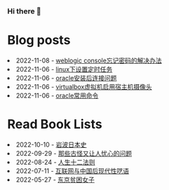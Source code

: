 ### Hi there 👋

<!--
**deletefromuser/deletefromuser** is a ✨ _special_ ✨ repository because its `README.md` (this file) appears on your GitHub profile.

Here are some ideas to get you started:

- 🔭 I’m currently working on ...
- 🌱 I’m currently learning ...
- 👯 I’m looking to collaborate on ...
- 🤔 I’m looking for help with ...
- 💬 Ask me about ...
- 📫 How to reach me: ...
- 😄 Pronouns: ...
- ⚡ Fun fact: ...
-->

# Blog posts
<!-- BLOG-POST-LIST:START -->
<li>2022-11-08 - <a href="https://deletefromuser.github.io/problem/2022110801/" rel="nofollow">weblogic console忘记密码的解决办法</a></li><li>2022-11-06 - <a href="https://deletefromuser.github.io/bash/2022110602/" rel="nofollow">linux下设置定时任务</a></li><li>2022-11-06 - <a href="https://deletefromuser.github.io/problem/2022110603/" rel="nofollow">oracle安装后连接问题</a></li><li>2022-11-06 - <a href="https://deletefromuser.github.io/problem/2022110604/" rel="nofollow">virtualbox虚拟机启用宿主机摄像头</a></li><li>2022-11-06 - <a href="https://deletefromuser.github.io/sql/2022110605/" rel="nofollow">oracle常用命令</a></li>
<!-- BLOG-POST-LIST:END -->

# Read Book Lists
<!-- READ-BOOK-LIST:START -->
<li>2022-10-10 - <a href="https://deletefromuser.github.io/read/2022101001/" rel="nofollow">岩波日本史</a></li><li>2022-09-29 - <a href="https://deletefromuser.github.io/read/2022092901/" rel="nofollow">那些古怪又让人忧心的问题</a></li><li>2022-08-24 - <a href="https://deletefromuser.github.io/read/2022082401/" rel="nofollow">人生十二法则</a></li><li>2022-07-11 - <a href="https://deletefromuser.github.io/read/2022071101/" rel="nofollow">互联网与中国后现代性呓语</a></li><li>2022-05-27 - <a href="https://deletefromuser.github.io/read/2022052701/" rel="nofollow">东京贫困女子</a></li>
<!-- READ-BOOK-LIST:END -->
